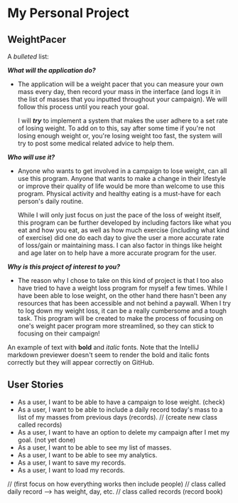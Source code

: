 # My Personal Project

## WeightPacer

A *bulleted* list:

***What will the application do?***
- The application will be a weight pacer that you can measure your own mass every day, 
  then record your mass in the interface (and logs it in the list of masses that you 
  inputted throughout your campaign). We will follow this process until you reach your goal. 
    
  I will ***try*** to implement a system that makes the user adhere to a set rate of losing weight. 
  To add on to this, say after some time if you're not losing enough weight or, you're losing 
  weight too fast, the system will try to post some medical related advice to help them.

***Who will use it?***
- Anyone who wants to get involved in a campaign to lose weight, can all use this program. 
  Anyone that wants to make a change in their lifestyle or improve their quality of life would 
  be more than welcome to use this program. Physical activity and healthy eating is a must-have 
  for each person's daily routine. 
  
  While I will only just focus on just the pace of the loss of weight itself, this 
  program can be further developed by including factors like what you eat and how you eat, as well as 
  how much exercise (including what kind of exercise) did one do each day to give the user a more 
  accurate rate of loss/gain or maintaining mass. I can also factor in things like height and age 
  later on to help have a more accurate program for the user.

***Why is this project of interest to you?***
- The reason why I chose to take on this kind of project is that I too also have tried 
  to have a weight loss program for myself a few times. While I have been able to lose
  weight, on the other hand there hasn't been any resources that has been accessible and 
  not behind a paywall. When I try to log down my weight loss, it can be a really cumbersome
  and a tough task. This program will be created to make the process of focusing on one's 
  weight pacer program more streamlined, so they can stick to focusing on their campaign!

An example of text with **bold** and *italic* fonts.  Note that the IntelliJ markdown previewer doesn't seem to render 
the bold and italic fonts correctly but they will appear correctly on GitHub.

## User Stories
- As a user, I want to be able to have a campaign to lose weight. (check)
- As a user, I want to be able to include a daily record today's mass to a list of my masses from previous days (records). 
                            // (create new class called records)
- As a user, I want to have an option to delete my campaign after I met my goal. (not yet done)
- As a user, I want to be able to see my list of masses. 
- As a user, I want to be able to see my analytics. 
- As a user, I want to save my records.
- As a user, I want to load my records.

// (first focus on how everything works then include people)
// class called daily record --> has weight, day, etc. 
// class called records (record book)